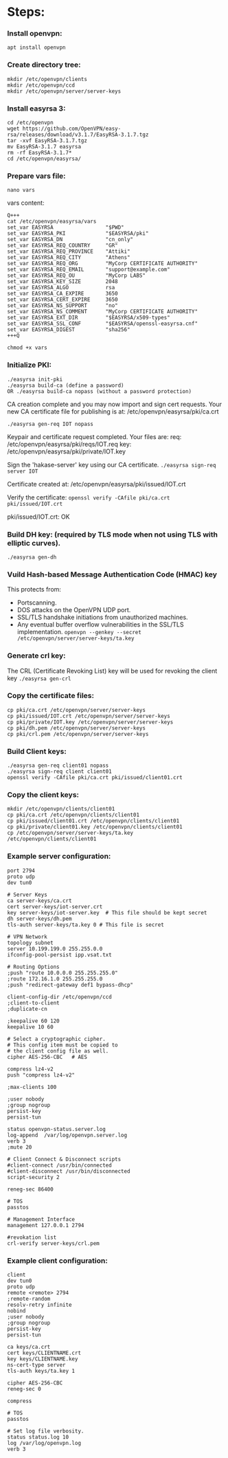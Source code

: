 # Steps:

### Install openvpn:
`apt install openvpn`

### Create directory tree:
```
mkdir /etc/openvpn/clients
mkdir /etc/openvpn/ccd
mkdir /etc/openvpn/server/server-keys
```

### Install easyrsa 3:
```
cd /etc/openvpn
wget https://github.com/OpenVPN/easy-rsa/releases/download/v3.1.7/EasyRSA-3.1.7.tgz
tar -xvf EasyRSA-3.1.7.tgz
mv EasyRSA-3.1.7 easyrsa
rm -rf EasyRSA-3.1.7*
cd /etc/openvpn/easyrsa/
```

### Prepare vars file:
`nano vars`

vars content:
```
Q+++
cat /etc/openvpn/easyrsa/vars
set_var EASYRSA                 "$PWD"
set_var EASYRSA_PKI             "$EASYRSA/pki"
set_var EASYRSA_DN              "cn_only"
set_var EASYRSA_REQ_COUNTRY     "GR"
set_var EASYRSA_REQ_PROVINCE    "Attiki"
set_var EASYRSA_REQ_CITY        "Athens"
set_var EASYRSA_REQ_ORG         "MyCorp CERTIFICATE AUTHORITY"
set_var EASYRSA_REQ_EMAIL       "support@example.com"
set_var EASYRSA_REQ_OU          "MyCorp LABS"
set_var EASYRSA_KEY_SIZE        2048
set_var EASYRSA_ALGO            rsa
set_var EASYRSA_CA_EXPIRE       3650
set_var EASYRSA_CERT_EXPIRE     3650
set_var EASYRSA_NS_SUPPORT      "no"
set_var EASYRSA_NS_COMMENT      "MyCorp CERTIFICATE AUTHORITY"
set_var EASYRSA_EXT_DIR         "$EASYRSA/x509-types"
set_var EASYRSA_SSL_CONF        "$EASYRSA/openssl-easyrsa.cnf"
set_var EASYRSA_DIGEST          "sha256"
+++Q

chmod +x vars
```

### Initialize PKI:
```
./easyrsa init-pki
./easyrsa build-ca (define a password)
OR ./easyrsa build-ca nopass (without a password protection)

```

CA creation complete and you may now import and sign cert requests.
Your new CA certificate file for publishing is at:
/etc/openvpn/easyrsa/pki/ca.crt

`./easyrsa gen-req IOT nopass`

Keypair and certificate request completed. Your files are:
req: /etc/openvpn/easyrsa/pki/reqs/IOT.req
key: /etc/openvpn/easyrsa/pki/private/IOT.key

Sign the 'hakase-server' key using our CA certificate.
`./easyrsa sign-req server IOT`

Certificate created at: /etc/openvpn/easyrsa/pki/issued/IOT.crt

Verify the certificate:
`openssl verify -CAfile pki/ca.crt pki/issued/IOT.crt`

pki/issued/IOT.crt: OK

### Build DH key: (required by TLS mode when not using TLS with elliptic curves).
`./easyrsa gen-dh`

### Vuild Hash-based Message Authentication Code (HMAC) key
This protects from:
 - Portscanning.
 - DOS attacks on the OpenVPN UDP port.
 - SSL/TLS handshake initiations from unauthorized machines.
 - Any eventual buffer overflow vulnerabilities in the SSL/TLS implementation.
`openvpn --genkey --secret /etc/openvpn/server/server-keys/ta.key`

### Generate crl key:
The CRL (Certificate Revoking List) key will be used for revoking the client key
`./easyrsa gen-crl`

### Copy the certificate files:
```
cp pki/ca.crt /etc/openvpn/server/server-keys
cp pki/issued/IOT.crt /etc/openvpn/server/server-keys
cp pki/private/IOT.key /etc/openvpn/server/server-keys
cp pki/dh.pem /etc/openvpn/server/server-keys
cp pki/crl.pem /etc/openvpn/server/server-keys
```

### Build Client keys:
```
./easyrsa gen-req client01 nopass
./easyrsa sign-req client client01
openssl verify -CAfile pki/ca.crt pki/issued/client01.crt
```

### Copy the client keys:
```
mkdir /etc/openvpn/clients/client01
cp pki/ca.crt /etc/openvpn/clients/client01
cp pki/issued/client01.crt /etc/openvpn/clients/client01
cp pki/private/client01.key /etc/openvpn/clients/client01
cp /etc/openvpn/server/server-keys/ta.key /etc/openvpn/clients/client01
```


### Example server configuration:
```
port 2794
proto udp
dev tun0

# Server Keys
ca server-keys/ca.crt
cert server-keys/iot-server.crt
key server-keys/iot-server.key  # This file should be kept secret
dh server-keys/dh.pem
tls-auth server-keys/ta.key 0 # This file is secret

# VPN Network
topology subnet
server 10.199.199.0 255.255.0.0
ifconfig-pool-persist ipp.vsat.txt

# Routing Options
;push "route 10.0.0.0 255.255.255.0"
;route 172.16.1.0 255.255.255.0
;push "redirect-gateway def1 bypass-dhcp"

client-config-dir /etc/openvpn/ccd
;client-to-client
;duplicate-cn

;keepalive 60 120
keepalive 10 60

# Select a cryptographic cipher.
# This config item must be copied to
# the client config file as well.
cipher AES-256-CBC   # AES

compress lz4-v2
push "compress lz4-v2"

;max-clients 100

;user nobody
;group nogroup
persist-key
persist-tun

status openvpn-status.server.log
log-append  /var/log/openvpn.server.log
verb 3
;mute 20

# Client Connect & Disconnect scripts
#client-connect /usr/bin/connected
#client-disconnect /usr/bin/disconnected
script-security 2

reneg-sec 86400

# TOS
passtos

# Management Interface
management 127.0.0.1 2794

#revokation list
crl-verify server-keys/crl.pem
```

### Example client configuration:
```
client
dev tun0
proto udp
remote <remote> 2794
;remote-random
resolv-retry infinite
nobind
;user nobody
;group nogroup
persist-key
persist-tun

ca keys/ca.crt
cert keys/CLIENTNAME.crt
key keys/CLIENTNAME.key
ns-cert-type server
tls-auth keys/ta.key 1

cipher AES-256-CBC
reneg-sec 0

compress

# TOS
passtos

# Set log file verbosity.
status status.log 10
log /var/log/openvpn.log
verb 3

```


